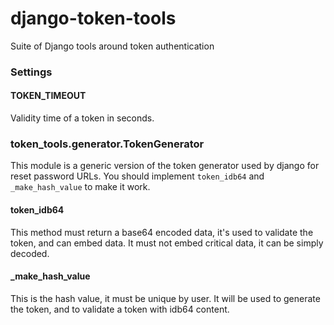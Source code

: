 # django-token-tools

Suite of Django tools around token authentication

### Settings

#### TOKEN_TIMEOUT

Validity time of a token in seconds.

### token_tools.generator.TokenGenerator

This module is a generic version of the token generator used by django for
reset password URLs.
You should implement `token_idb64` and `_make_hash_value` to make it work.

#### token_idb64

This method must return a base64 encoded data, it's used to validate the token, and can embed data.
It must not embed critical data, it can be simply decoded.

#### _make_hash_value

This is the hash value, it must be unique by user. It will be used to generate the token, and to validate a token
with idb64 content.
